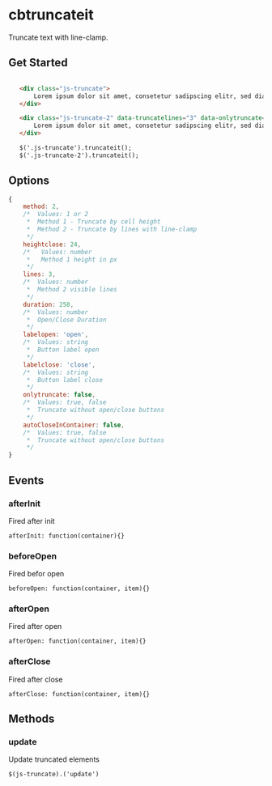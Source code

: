 # cbtruncateit

Truncate text with line-clamp.

## Get Started

 ```html

    <div class="js-truncate">
        Lorem ipsum dolor sit amet, consetetur sadipscing elitr, sed diam nonumy eirmod tempor invidunt ut labore et dolore magna aliquyam erat, sed diam voluptua. At vero eos et accusam et justo duo dolores et ea rebum. Stet clita kasd gubergren, no sea takimata sanctus est Lorem ipsum dolor sit amet. Lorem ipsum dolor sit amet, consetetur sadipscing elitr, sed diam nonumy eirmod tempor invidunt ut labore et dolore magna aliquyam erat, sed diam voluptua. At vero eos et accusam et justo duo dolores et ea rebum. Stet clita kasd gubergren, no sea takimata sanctus est Lorem ipsum dolor sit amet.
    </div>

    <div class="js-truncate-2" data-truncatelines="3" data-onlytruncate="false" data-labelopen="open" data-labelclose="close">
        Lorem ipsum dolor sit amet, consetetur sadipscing elitr, sed diam nonumy eirmod tempor invidunt ut labore et dolore magna aliquyam erat, sed diam voluptua. At vero eos et accusam et justo duo dolores et ea rebum. Stet clita kasd gubergren, no sea takimata sanctus est Lorem ipsum dolor sit amet. Lorem ipsum dolor sit amet, consetetur sadipscing elitr, sed diam nonumy eirmod tempor invidunt ut labore et dolore magna aliquyam erat, sed diam voluptua. At vero eos et accusam et justo duo dolores et ea rebum. Stet clita kasd gubergren, no sea takimata sanctus est Lorem ipsum dolor sit amet.
    </div>

    $('.js-truncate').truncateit();
    $('.js-truncate-2').truncateit();

 ```
## Options
```js
{
    method: 2,
    /*  Values: 1 or 2
     *  Method 1 - Truncate by cell height
     *  Method 2 - Truncate by lines with line-clamp
     */
    heightclose: 24,
    /*   Values: number
     *   Method 1 height in px
     */
    lines: 3,
    /*  Values: number
     *  Method 2 visible lines 
     */
    duration: 250,
    /*  Values: number
     *  Open/Close Duration
     */
    labelopen: 'open',
    /*  Values: string
     *  Button label open
     */
    labelclose: 'close',
    /*  Values: string
     *  Button label close
     */
    onlytruncate: false,
    /*  Values: true, false
     *  Truncate without open/close buttons
     */
    autoCloseInContainer: false,
    /*  Values: true, false
     *  Truncate without open/close buttons
     */
}
```


## Events

### afterInit

Fired after init 

`afterInit: function(container){}`

### beforeOpen

Fired befor open

`beforeOpen: function(container, item){}`

### afterOpen

Fired after open

`afterOpen: function(container, item){}`

### afterClose

Fired after close

`afterClose: function(container, item){}`

## Methods

### update

Update truncated elements 

`$(js-truncate).('update')`
